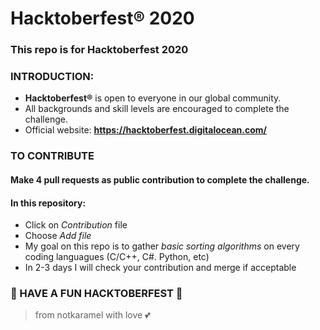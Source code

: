 # Hacktoberfest® 2020
### This repo is for Hacktoberfest 2020

### **INTRODUCTION:**
- **Hacktoberfest®** is open to everyone in our global community. 
- All backgrounds and skill levels are encouraged to complete the challenge.
- Official website: **https://hacktoberfest.digitalocean.com/**

### **TO CONTRIBUTE**
#### Make 4 pull requests as public contribution to complete the challenge.
#### In this repository:
- Click on _Contribution_ file
- Choose _Add file_
- My goal on this repo is to gather *basic sorting algorithms* on every coding languagues (C/C++, C#. Python, etc)
- In 2-3 days I will check your contribution and merge if acceptable

### 🎉 HAVE A FUN HACKTOBERFEST 🎉
> from notkaramel with love 💕
